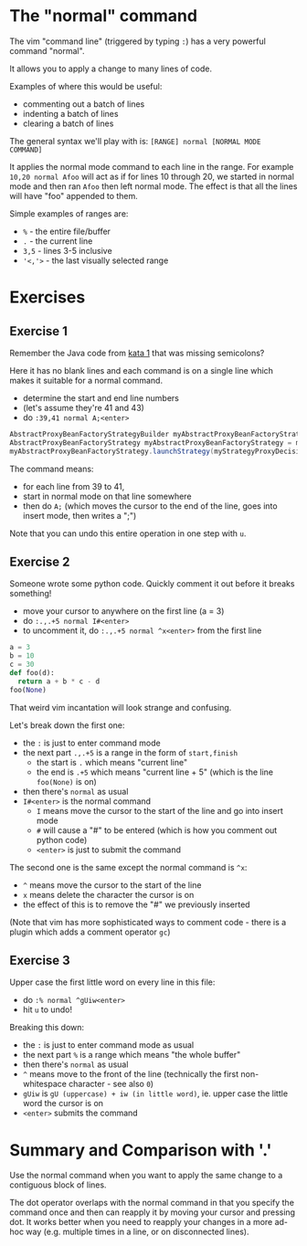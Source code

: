 # The "normal" command

The vim "command line" (triggered by typing `:`) has a very powerful command "normal".

It allows you to apply a change to many lines of code.

Examples of where this would be useful:

- commenting out a batch of lines
- indenting a batch of lines
- clearing a batch of lines

The general syntax we'll play with is: `[RANGE] normal [NORMAL MODE COMMAND]`

It applies the normal mode command to each line in the range.
For example `10,20 normal Afoo` will act as if for lines 10 through 20, we started in normal mode and then ran `Afoo` then left normal mode.
The effect is that all the lines will have "foo" appended to them.

Simple examples of ranges are:

- `%` - the entire file/buffer
- `.` - the current line
- `3,5` - lines 3-5 inclusive
- `'<,'>` - the last visually selected range

# Exercises

## Exercise 1

Remember the Java code from [kata 1](./001_dot_operator.md) that was missing semicolons?

Here it has no blank lines and each command is on a single line which makes it suitable for a normal command.

- determine the start and end line numbers
- (let's assume they're 41 and 43)
- do `:39,41 normal A;<enter>`

```java
AbstractProxyBeanFactoryStrategyBuilder myAbstractProxyBeanFactoryStrategyBuilder = new ConcreteAbstractProxyBeanFactoryStrategyBuilder()
AbstractProxyBeanFactoryStrategy myAbstractProxyBeanFactoryStrategy = myAbstractProxyBeanFactoryStrategyBuilder.build()
myAbstractProxyBeanFactoryStrategy.launchStrategy(myStrategyProxyDecisionProviderServiceUtilsWrapper)
```

The command means:

- for each line from 39 to 41,
- start in normal mode on that line somewhere
- then do `A;` (which moves the cursor to the end of the line, goes into insert mode, then writes a ";") 

Note that you can undo this entire operation in one step with `u`.

## Exercise 2

Someone wrote some python code. Quickly comment it out before it breaks something!

- move your cursor to anywhere on the first line (a = 3)
- do `:.,.+5 normal I#<enter>`
- to uncomment it, do `:.,.+5 normal ^x<enter>` from the first line

```python
a = 3
b = 10
c = 30
def foo(d):
  return a + b * c - d
foo(None)
```

That weird vim incantation will look strange and confusing.

Let's break down the first one:

- the `:` is just to enter command mode
- the next part `.,.+5` is a range in the form of `start,finish`
    - the start is `.` which means "current line"
    - the end is `.+5` which means "current line + 5" (which is the line `foo(None)` is on)
- then there's `normal` as usual
- `I#<enter>` is the normal command
    - `I` means move the cursor to the start of the line and go into insert mode
    - `#` will cause a "#" to be entered (which is how you comment out python code) 
    - `<enter>` is just to submit the command

The second one is the same except the normal command is `^x`:

- `^` means move the cursor to the start of the line
- `x` means delete the character the cursor is on
- the effect of this is to remove the "#" we previously inserted 

(Note that vim has more sophisticated ways to comment code - there is a plugin which adds a comment operator `gc`)

## Exercise 3

Upper case the first little word on every line in this file:

- do `:% normal ^gUiw<enter>`
- hit `u` to undo!

Breaking this down:

- the `:` is just to enter command mode as usual
- the next part `%` is a range which means "the whole buffer"
- then there's `normal` as usual
- `^` means move to the front of the line (technically the first non-whitespace character - see also `0`)
- `gUiw` is `gU (uppercase) + iw (in little word)`, ie. upper case the little word the cursor is on
- `<enter>` submits the command

# Summary and Comparison with '.'

Use the normal command when you want to apply the same change to a contiguous block of lines.

The dot operator overlaps with the normal command in that you specify the command once and then can reapply it by moving your cursor and pressing dot.
It works better when you need to reapply your changes in a more ad-hoc way (e.g. multiple times in a line, or on disconnected lines).
